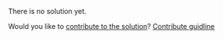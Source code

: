 
There is no solution yet.

Would you like to [contribute to the solution](https://github.com/BFEdev/BFE.dev-solutions/blob/main/problem/implement-Promise-any_en.md)? [Contribute guidline](https://github.com/BFEdev/BFE.dev-solutions#how-to-contribute)
